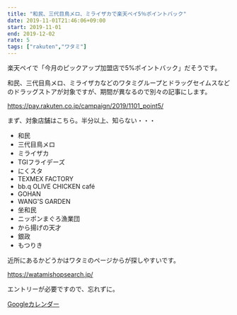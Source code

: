 ```yaml
---
title: "和民、三代目鳥メロ、ミライザカで楽天ペイ5％ポイントバック"
date: 2019-11-01T21:46:06+09:00
start: 2019-11-01
end: 2019-12-02
rate: 5
tags: ["rakuten","ワタミ"]
---
```


楽天ペイで「今月のピックアップ加盟店で5%ポイントバック」だそうです。

和民、三代目鳥メロ、ミライザカなどのワタミグループとドラッグセイムスなどのドラッグストアが対象ですが、期間が異なるので別々の記事にします。

https://pay.rakuten.co.jp/campaign/2019/1101_point5/

まず、対象店舗はこちら。半分以上、知らない・・・

- 和民
- 三代目鳥メロ
- ミライザカ
- TGIフライデーズ
- にくスタ
- TEXMEX FACTORY
- bb.q OLIVE CHICKEN café
- GOHAN
- WANG'S GARDEN
- 坐和民
- ニッポンまぐろ漁業団
- から揚げの天才
- 銀政
- もつりき

近所にあるかどうかはワタミのページからが探しやすいです。

https://watamishopsearch.jp/

エントリーが必要ですので、忘れずに。

[Googleカレンダー](http://www.google.com/calendar/event?action=TEMPLATE&text=%E5%92%8C%E6%B0%91%E3%80%81%E4%B8%89%E4%BB%A3%E7%9B%AE%E9%B3%A5%E3%83%A1%E3%83%AD%E3%80%81%E3%83%9F%E3%83%A9%E3%82%A4%E3%82%B6%E3%82%AB%E3%81%A7%E6%A5%BD%E5%A4%A9%E3%83%9A%E3%82%A45%25%E3%83%9D%E3%82%A4%E3%83%B3%E3%83%88%E3%83%90%E3%83%83%E3%82%AF&dates=20191101/20191202&details=https://pokanpo.com/posts/20191202_rakuten_watami/)
